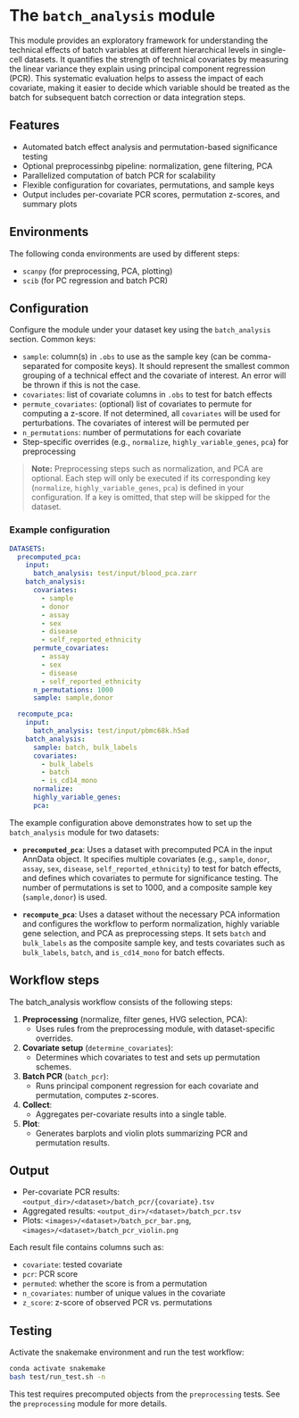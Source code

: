 # The `batch_analysis` module

This module provides an exploratory framework for understanding the technical effects of batch variables at different hierarchical levels in single-cell datasets. It quantifies the strength of technical covariates by measuring the linear variance they explain using principal component regression (PCR). This systematic evaluation helps to assess the impact of each covariate, making it easier to decide which variable should be treated as the batch for subsequent batch correction or data integration steps.

## Features
- Automated batch effect analysis and permutation-based significance testing
- Optional preprocessinbg pipeline: normalization, gene filtering, PCA
- Parallelized computation of batch PCR for scalability
- Flexible configuration for covariates, permutations, and sample keys
- Output includes per-covariate PCR scores, permutation z-scores, and summary plots

## Environments

The following conda environments are used by different steps:
- `scanpy` (for preprocessing, PCA, plotting)
- `scib` (for PC regression and batch PCR)

## Configuration

Configure the module under your dataset key using the `batch_analysis` section. Common keys:

- `sample`: column(s) in `.obs` to use as the sample key (can be comma-separated for composite keys). It should represent the smallest common grouping of a technical effect and the covariate of interest. An error will be thrown if this is not the case.
- `covariates`: list of covariate columns in `.obs` to test for batch effects
- `permute_covariates`: (optional) list of covariates to permute for computing a z-score. If not determined, all `covariates` will be used for perturbations. The covariates of interest will be permuted per 
- `n_permutations`: number of permutations for each covariate
- Step-specific overrides (e.g., `normalize`, `highly_variable_genes`, `pca`) for preprocessing

> **Note:** Preprocessing steps such as normalization, and PCA are optional. Each step will only be executed if its corresponding key (`normalize`, `highly_variable_genes`, `pca`) is defined in your configuration. If a key is omitted, that step will be skipped for the dataset.

### Example configuration

```yaml
DATASETS:
  precomputed_pca:
    input:
      batch_analysis: test/input/blood_pca.zarr
    batch_analysis:
      covariates:
        - sample
        - donor
        - assay
        - sex
        - disease
        - self_reported_ethnicity
      permute_covariates:
        - assay
        - sex
        - disease
        - self_reported_ethnicity
      n_permutations: 1000
      sample: sample,donor

  recompute_pca:
    input:
      batch_analysis: test/input/pbmc68k.h5ad
    batch_analysis:
      sample: batch, bulk_labels
      covariates:
        - bulk_labels
        - batch
        - is_cd14_mono
      normalize:
      highly_variable_genes:
      pca:
```

The example configuration above demonstrates how to set up the `batch_analysis` module for two datasets:

- **`precomputed_pca`**: Uses a dataset with precomputed PCA in the input AnnData object. It specifies multiple covariates (e.g., `sample`, `donor`, `assay`, `sex`, `disease`, `self_reported_ethnicity`) to test for batch effects, and defines which covariates to permute for significance testing. The number of permutations is set to 1000, and a composite sample key (`sample,donor`) is used.

- **`recompute_pca`**: Uses a dataset without the necessary PCA information and configures the workflow to perform normalization, highly variable gene selection, and PCA as preprocessing steps. It sets `batch` and `bulk_labels` as the composite sample key, and tests covariates such as `bulk_labels`, `batch`, and `is_cd14_mono` for batch effects.


## Workflow steps

The batch_analysis workflow consists of the following steps:

1. **Preprocessing** (normalize, filter genes, HVG selection, PCA):
   - Uses rules from the preprocessing module, with dataset-specific overrides.
2. **Covariate setup** (`determine_covariates`):
   - Determines which covariates to test and sets up permutation schemes.
3. **Batch PCR** (`batch_pcr`):
   - Runs principal component regression for each covariate and permutation, computes z-scores.
4. **Collect**:
   - Aggregates per-covariate results into a single table.
5. **Plot**:
   - Generates barplots and violin plots summarizing PCR and permutation results.

## Output

- Per-covariate PCR results: `<output_dir>/<dataset>/batch_pcr/{covariate}.tsv`
- Aggregated results: `<output_dir>/<dataset>/batch_pcr.tsv`
- Plots: `<images>/<dataset>/batch_pcr_bar.png`, `<images>/<dataset>/batch_pcr_violin.png`

Each result file contains columns such as:
- `covariate`: tested covariate
- `pcr`: PCR score
- `permuted`: whether the score is from a permutation
- `n_covariates`: number of unique values in the covariate
- `z_score`: z-score of observed PCR vs. permutations

## Testing

Activate the snakemake environment and run the test workflow:

```bash
conda activate snakemake
bash test/run_test.sh -n
```

This test requires precomputed objects from the `preprocessing` tests.
See the `preprocessing` module for more details.